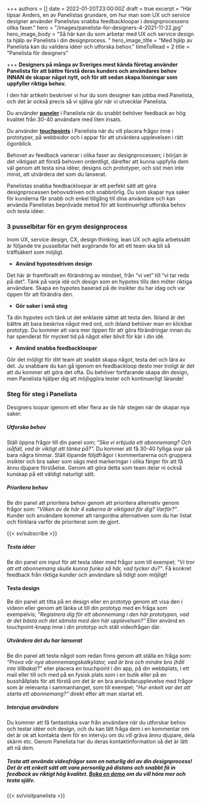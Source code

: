 +++
authors = []
date = 2022-01-20T23:00:00Z
draft = true
excerpt = "Här tipsar Anders, en av Panelistas grundare, om hur man som UX och service designer använder Panelistas snabba feedbackloopar i designprocessens olika faser."
hero = "/images/panelista-for-designers-4-2021-11-22.jpg"
hero_image_body = "Så här kan du som arbetar med UX och service design ta hjälp av Panelista i din designprocess. "
hero_image_title = "Med hjälp av Panelista kan du validera idéer och utforska behov."
timeToRead = 2
title = "Panelista för designers"

+++
**Designers på många av Sveriges mest kända företag använder Panelista för att bättre förstå deras kunders och användares behov INNAN de skapar något nytt, och för att sedan skapa lösningar som uppfyller riktiga behov.**

I den här artikeln beskriver vi hur du som designer kan jobba med Panelista, och det är också precis så vi själva gör när vi utvecklar Panelista.

Du använder [**paneler**](https://panelista.com/sv/panels) i Panelista när du snabbt behöver feedback av hög kvalitet från 30-40 användare med liten insats.

Du använder [**touchpoints**](https://panelista.com/sv/touchpoints) i Panelista när du vill placera frågor inne i prototyper, på webbsidor och i appar för att utvärdera upplevelsen i rätt ögonblick.

Behovet av feedback varierar i olika faser av designprocessen; i början är det viktigast att förstå behoven ordentligt, därefter att kunna uppfylla dem väl genom att testa sina idéer, designs och prototyper, och sist men inte minst, att utvärdera det som du lanserat.

Panelistas snabba feedbackloopar är ett perfekt sätt att göra designprocessen behovsdriven och snabbrörlig. Du som skapar nya saker för kunderna får snabb och enkel tillgång till dina användare och kan använda Panelistas beprövade metod för att kontinuerligt utforska behov och testa idéer.

### **3 pusselbitar för en grym designprocess**

Inom UX, service design, CX, design thinking, lean UX och agila arbetssätt är följande tre pusselbitar helt avgörande för att ett team ska bli så träffsäkert som möjligt.

* **Använd hypotesdriven design**

Det här är framförallt en förändring av mindset, från “vi vet” till “vi tar reda på det”. Tänk på varje idé och design som en hypotes tills den möter riktiga användare. Skapa en hypotes baserad på de insikter du har idag och var öppen för att förändra den.

* **Gör saker i små steg**

Ta din hypotes och tänk ut det enklaste sättet att testa den. Ibland är det bättre att bara beskriva något med ord, och ibland behöver man en klickbar prototyp. Du kommer att vara mer öppen för att göra förändringar innan du har spenderat för mycket tid på något eller blivit för kär i din idé.

* **Använd snabba feedbackloopar**

Gör det möjligt för ditt team att snabbt skapa något, testa det och lära av det. Ju snabbare du kan gå igenom en feedbackloop desto mer troligt är det att du kommer att göra det ofta. Du behöver fortfarande skapa din design, men Panelista hjälper dig att möjliggöra tester och kontinuerligt lärande!

### Steg för steg i Panelista

Designers loopar igenom ett eller flera av de här stegen när de skapar nya saker.

##### Utforska behov

Ställ öppna frågor till din panel som; _“Ska vi erbjuda ett abonnemang? Och isåfall, vad är viktigt att tänka på?”._ Du kommer att få 30-40 fylliga svar på bara några timmar. Ställ löpande följdfrågor i kommentarerna och gruppera insikter och bra saker som sägs med markeringar i olika färger för att få ännu djupare förståelse. Genom att göra detta som team delar ni också kunskap på ett väldigt naturligt sätt.

##### Prioritera behov

Be din panel att prioritera behov genom att prioritera alternativ genom frågor som: _“Vilken av de här 4 sakerna är viktigast för dig? Varför?”_. Kunder och användare kommer att rangordna alternativen som du har listat och förklara varför de prioriterat som de gjort.

{{< sv/subscribe >}}

##### Testa idéer

Be din panel om input för att testa idéer med frågor som till exempel; _“Vi tror att ett abonnemang skulle kunna funka så här, vad tycker du?”_. Få konkret feedback från riktiga kunder och användare så tidigt som möjligt!

#### Testa design

Be din panel att titta på en design eller en prototyp genom att visa den i videon eller genom att länka ut till din prototyp med en fråga som exempelvis; _“Registrera dig för ett abonnemang i den här prototypen, vad är det bästa och det sämsta med den här upplevelsen?”_ Eller använd en touchpoint-knapp inne i din prototyp och ställ videofrågan där.

##### Utvärdera det du har lanserat

Be din panel att testa något som redan finns genom att ställa en fråga som: _“Prova vår nya abonnemangskalkylator, vad är bra och mindre bra (håll inte tillbaka)?”_ eller placera en touchpoint i din app, på din webbplats, i ett mail eller till och med på en fysisk plats som i en butik eller på en busshållplats för att förstå om det är en bra användarupplevelse med frågor som är relevanta i sammanhanget, som till exempel; _“Hur enkelt var det att starta ett abonnemang?”_ direkt efter att man startat ett.

##### Intervjua användare

Du kommer att få fantastiska svar från användare när du utforskar behov och testar idéer och design, och du kan lätt fråga dem i en kommentar om det är ok att kontakta dem för en intervju om du vill gräva ännu djupare, dela skärm etc. Genom Panelista har du deras kontaktinformation så det är lätt att nå dem.

##### Testa att använda videofrågor som en naturlig del av din designprocess! Det är ett enkelt sätt att vara personlig på distans och snabbt få in feedback av riktigt hög kvalitet. [Boka en demo](https://panelista.com/demo) om du vill höra mer och testa själv.

{{< sv/visitpanelista >}}